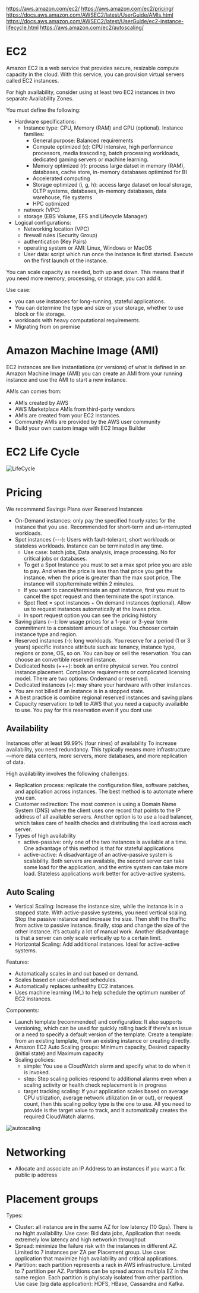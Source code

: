 https://aws.amazon.com/ec2/
https://aws.amazon.com/ec2/pricing/
https://docs.aws.amazon.com/AWSEC2/latest/UserGuide/AMIs.html
https://docs.aws.amazon.com/AWSEC2/latest/UserGuide/ec2-instance-lifecycle.html
https://aws.amazon.com/ec2/autoscaling/

# EC2
Amazon EC2 is a web service that provides secure, resizable compute capacity in the cloud. With this service, you can provision virtual servers called EC2 instances. 

For high availability, consider using at least two EC2 instances in two separate Availability Zones.

You must define the following: 
- Hardware specifications: 
    - Instance type: CPU, Memory (RAM) and GPU (optional). 
    Instance families: 
        - General purpose: Balanced requirements
        - Compute optimized (c): CPU intensive, high performance processors, media trascoding, batch processing workloads, dedicated gaming servers or machine learning.
        - Memory optimized (r): process large datset in memory (RAM), databases, cache store, in-memory databases optimized for BI
        - Accelerated computing
        - Storage optimized (i, g, h): access large dataset on local storage, OLTP systems, databases, in-memory databases, data warehouse, file systems
        - HPC optimized
    - network (VPC)
    - storage (EBS Volume, EFS and Lifecycle Manager)
- Logical configurations: 
    - Networking location (VPC)
    - firewall rules (Security Group)
    - authentication (Key Pairs)
    - operating system or AMI: Linux, Windows or MacOS
    - User data: script which run once the instance is first started. Execute on the first launch ot the instance.

You can scale capacity as needed, both up and down. This means that if you need more memory, processing, or storage, you can add it.

Use case:
- you can use instances for long-running, stateful applications.
- You can determine the type and size or your storage, whether to use block or file storage.
- workloads with heavy computational requirements.
- Migrating from on premise

# Amazon Machine Image (AMI)
EC2 instances are live instantiations (or versions) of what is defined in an Amazon Machine Image (AMI)
you can create an AMI from your running instance and use the AMI to start a new instance.

AMIs can comes from:
- AMIs created by AWS
- AWS Marketplace AMIs from third-party vendors
- AMIs are created from your EC2 instances.
- Community AMIs are provided by the AWS user community
- Build your own custom image with EC2 Image Builder

# EC2 Life Cycle
![LifeCycle](/img/lifecycle2.png)

# Pricing
We recommend Savings Plans over Reserved Instances

- On-Demand instances: only pay the specified hourly rates for the instance that you use. Recommended for short-term and un-interrupted workloads.
- Spot instances (---): Users with fault-tolerant, short workloads or stateless workloads. Instance can be terminated in any time. 
    - Use case: batch jobs, Data analysis, image processing. No for critical jobs or databases.
    - To get a Spot Instance you must to set a max spot price you are able to pay. And when the price is less than that price you get the instance. when the price is greater than the max spot price, The instance will stop/terminate within 2 minutes. 
    - If you want to cancel/terminate an spot instance, first you must to cancel the spot request and then terminate the spot instance.
    - Spot fleet = spot instances + On demand instances (optional). Allow us to request instances automatically at the lowes price.
    - In sport request option you can see the pricing history
- Saving plans (--):  low usage prices for a 1-year or 3-year term commitment to a consistent amount of usage. You chooser certain instance type and region.
- Reserved instances (-): long workloads. You reserve for a period (1 or 3 years) specific instance attribute such as: tenancy, instance type, regions or zone, OS, so on. You can buy or sell the reservation. You can choose an convertible reserved instance.
- Dedicated hosts (+++): book an entire physical server. You control instance placement. Compliance requirements or complicated licensing model. There are two options: Ondemand or reserved.
- Dedicated instances (+): may share your hardware with other instances.
- You are not billed if an instance is in a stopped state.
- A best practice is combine regional reserved instances and saving plans
- Capacity reservation: to tell to AWS that you need a capacity availaible to use. You pay for this reservation even if you dont use

## Availability

Instances offer at least 99.99% (four nines) of availability
To increase availability, you need redundancy. This typically means more infrastructure—more data centers, more servers, more databases, and more replication of data. 

High availability involves the following challenges:
- Replication process: replicate the configuration files, software patches, and application across instances. The best method is to automate where you can.
- Customer redirection:  The most common is using a Domain Name System (DNS) where the client uses one record that points to the IP address of all available servers. Another option is to use a load balancer, which takes care of health checks and distributing the load across each server.
- Types of high availability
    - active-passive: only one of the two instances is available at a time. One advantage of this method is that for stateful applications 
    - active-active: A disadvantage of an active-passive system is scalability. Both servers are available, the second server can take some load for the application, and the entire system can take more load. Stateless applications work better for active-active systems.

## Auto Scaling

- Vertical Scaling: Increase the instance size, while the instance is in a stopped state. With active-passive systems, you need vertical scaling. 
Stop the passive instance and increase the size. Then shift the tfraffic from active to passive instance. finally, stop and change the size of the other instance.
it’s actually a lot of manual work. Another disadvantage is that a server can only scale vertically up to a certain limit.
- Horizontal Scaling: Add additional instances. Ideal for active-active systems.

Features:
- Automatically scales in and out based on demand.
- Scales based on user-defined schedules.
- Automatically replaces unhealthy EC2 instances.
- Uses machine learning (ML) to help schedule the optimum number of EC2 instances.

Components:
- Launch template (recommended) and configuratios: It also supports versioning, which can be used for quickly rolling back if there's an issue or a need to specify a default version of the template. Create a template: from an existing template, from an existing instance or creating directly.
- Amazon EC2 Auto Scaling groups: Minimum capacity, Desired capacity (initial state) and Maximum capacity
- Scaling policies:
    - simple: You use a CloudWatch alarm and specify what to do when it is invoked.
    - step: Step scaling policies respond to additional alarms even when a scaling activity or health check replacement is in progress
    - target tracking scaling: If your application scales based on average CPU utilization, average network utilization (in or out), or request count, then this scaling policy type is the one to use. All you need to provide is the target value to track, and it automatically creates the required CloudWatch alarms.

![autoscaling](/img/auto_scaling_group.png)

# Networking 
- Allocate and associate an IP Address to an instances if you want a fix public ip address 

# Placement groups
Types:
- Cluster: all instance are in the same AZ for low latency (10 Gps). There is no hight availability. Use case: Bid data jobs, Application that needs extremely low latency and high networkin throughput
- Spread: minimize the failure risk with the instances in different AZ. Limited to 7 instances per ZA per Placement group. Use case: application that maximize high availability and critical applications.
- Partition: each partition represents a rack in AWS infrastructure. Limited to 7 partition per AZ. Partitions can be spread across multipla EZ in the same region. Each partition is phyiscaly isolated from other partition. Use case (big data application): HDFS, HBase, Cassandra and Kafka.